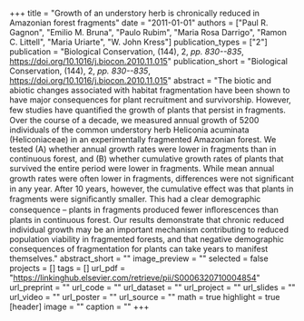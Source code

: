+++
title = "Growth of an understory herb is chronically reduced in Amazonian forest fragments"
date = "2011-01-01"
authors = ["Paul R. Gagnon", "Emilio M. Bruna", "Paulo Rubim", "Maria Rosa Darrigo", "Ramon C. Littell", "Maria Uriarte", "W. John Kress"]
publication_types = ["2"]
publication = "Biological Conservation, (144), 2, _pp. 830--835_, https://doi.org/10.1016/j.biocon.2010.11.015"
publication_short = "Biological Conservation, (144), 2, _pp. 830--835_, https://doi.org/10.1016/j.biocon.2010.11.015"
abstract = "The biotic and abiotic changes associated with habitat fragmentation have been shown to have major consequences for plant recruitment and survivorship. However, few studies have quantiﬁed the growth of plants that persist in fragments. Over the course of a decade, we measured annual growth of 5200 individuals of the common understory herb Heliconia acuminata (Heliconiaceae) in an experimentally fragmented Amazonian forest. We tested (A) whether annual growth rates were lower in fragments than in continuous forest, and (B) whether cumulative growth rates of plants that survived the entire period were lower in fragments. While mean annual growth rates were often lower in fragments, differences were not signiﬁcant in any year. After 10 years, however, the cumulative effect was that plants in fragments were signiﬁcantly smaller. This had a clear demographic consequence – plants in fragments produced fewer inﬂorescences than plants in continuous forest. Our results demonstrate that chronic reduced individual growth may be an important mechanism contributing to reduced population viability in fragmented forests, and that negative demographic consequences of fragmentation for plants can take years to manifest themselves."
abstract_short = ""
image_preview = ""
selected = false
projects = []
tags = []
url_pdf = "https://linkinghub.elsevier.com/retrieve/pii/S0006320710004854"
url_preprint = ""
url_code = ""
url_dataset = ""
url_project = ""
url_slides = ""
url_video = ""
url_poster = ""
url_source = ""
math = true
highlight = true
[header]
image = ""
caption = ""
+++
